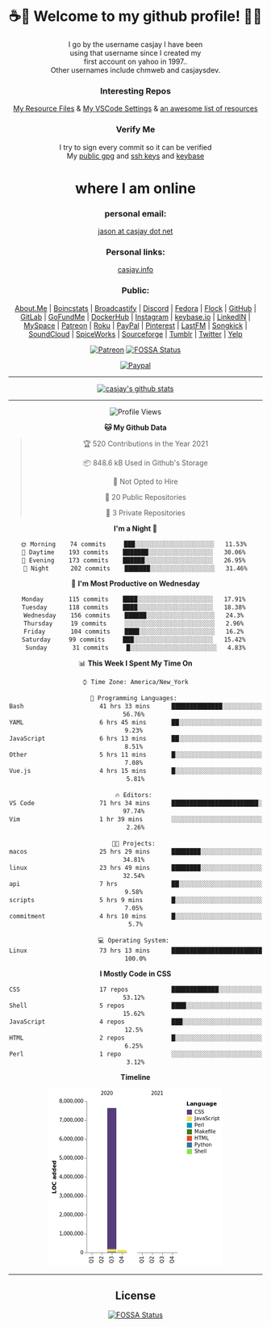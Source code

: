 <div align="center">  
  
# <strong> ☕👋 Welcome to my github profile! 👋🚀 </strong>  
  
I go by the username casjay I have been  
using that username since I created my  
first account on yahoo in 1997..  
Other usernames include chmweb and casjaysdev.  
  
### <strong> Interesting Repos </strong>  
[My Resource Files](https://github.com/casjay/resources) & 
[My VSCode Settings](https://github.com/casjay/vs-code) & 
[an awesome list of resources](https://github.com/casjay/awesome)
  
### <strong> Verify Me </strong>
I try to sign every commit so it can be verified  
My [public gpg](https://github.com/casjay/public/raw/master/jason.asc) and 
[ssh keys](https://github.com/casjay/public/raw/master/ssh_id.pub) and 
[keybase](https://keybase.io/casjay)  
  
# <strong> where I am online </strong>  
  
### <strong> personal email: </strong>  
[jason at casjay dot net](mailto:jason@casjay.net)  

### <strong> Personal links: </strong>  
[casjay.info](http://casjay.info)  
  
### <strong> Public: </strong>  
[About.Me](https://about.me/casjay) | 
[Boincstats](https://boincstats.com/en/page/profile/user/34665/) | 
[Broadcastify](http://www.radioreference.com/apps/user/?uid=184850) | 
[Discord](https://discord.gg/z2wS84v) | 
[Fedora](https://copr.fedorainfracloud.org/coprs/casjay) | 
[Flock](http://casjay.flock.com) | 
[GitHub](http://github.com/casjay) | 
[GitLab](http://gitlab.com/casjay) | 
[GoFundMe](https://www.gofundme.com/casjay) | 
[DockerHub](https://hub.docker.com/r/casjay/) | 
[Instagram](https://www.instagram.com/casjay/) | 
[keybase.io](http://keybase.io/casjay) | 
[LinkedIN](http://linkedin.com/in/casjay) | 
[MySpace](https://myspace.com/casjay) | 
[Patreon](https://www.patreon.com/casjay) | 
[Roku](https://my.roku.com/add/casjaysdev) | 
[PayPal](https://paypal.me/casjaysdev) | 
[Pinterest](https://www.pinterest.com/casjaysdev) | 
[LastFM](https://www.last.fm/user/Casjay) | 
[Songkick](https://www.songkick.com/users/casjay) | 
[SoundCloud](https://soundcloud.com/casjay) | 
[SpiceWorks](https://community.spiceworks.com/people/casjay) | 
[Sourceforge](https://sourceforge.net/u/chmweb/profile/) | 
[Tumblr](https://casjay.tumblr.com) | 
[Twitter](https://twitter.com/casjay) | 
[Yelp](https://www.yelp.com/user_details?userid=vSxaZZdqte5WhkOlsPqReQ)  
  
[![Patreon](https://img.shields.io/badge/patreon-donate-orange.svg)](https://www.patreon.com/casjay) [![FOSSA Status](https://app.fossa.com/api/projects/git%2Bgithub.com%2Fcasjay%2Fcasjay.svg?type=shield)](https://app.fossa.com/projects/git%2Bgithub.com%2Fcasjay%2Fcasjay?ref=badge_shield)

[![Paypal](https://img.shields.io/badge/Donate-PayPal-green.svg)](https://www.paypal.me/casjaysdev)  
  
---
[![casjay's github stats](https://gh-readme-stats.casjay.now.sh/api/?theme=dracula&username=casjay&show_icons=true)](https://github.com/casjay)  
  
---
<!--START_SECTION:waka-->
![Profile Views](http://img.shields.io/badge/Profile%20Views-58-blue)

**🐱 My Github Data** 

> 🏆 520 Contributions in the Year 2021
 > 
> 📦 848.6 kB Used in Github's Storage 
 > 
> 🚫 Not Opted to Hire
 > 
> 📜 20 Public Repositories 
 > 
> 🔑 3 Private Repositories  
 > 
**I'm a Night 🦉** 

```text
🌞 Morning    74 commits     ███░░░░░░░░░░░░░░░░░░░░░░   11.53% 
🌆 Daytime    193 commits    ███████░░░░░░░░░░░░░░░░░░   30.06% 
🌃 Evening    173 commits    ██████░░░░░░░░░░░░░░░░░░░   26.95% 
🌙 Night      202 commits    ███████░░░░░░░░░░░░░░░░░░   31.46%

```
📅 **I'm Most Productive on Wednesday** 

```text
Monday       115 commits    ████░░░░░░░░░░░░░░░░░░░░░   17.91% 
Tuesday      118 commits    ████░░░░░░░░░░░░░░░░░░░░░   18.38% 
Wednesday    156 commits    ██████░░░░░░░░░░░░░░░░░░░   24.3% 
Thursday     19 commits     ░░░░░░░░░░░░░░░░░░░░░░░░░   2.96% 
Friday       104 commits    ████░░░░░░░░░░░░░░░░░░░░░   16.2% 
Saturday     99 commits     ███░░░░░░░░░░░░░░░░░░░░░░   15.42% 
Sunday       31 commits     █░░░░░░░░░░░░░░░░░░░░░░░░   4.83%

```


📊 **This Week I Spent My Time On** 

```text
⌚︎ Time Zone: America/New_York

💬 Programming Languages: 
Bash                     41 hrs 33 mins      ██████████████░░░░░░░░░░░   56.76% 
YAML                     6 hrs 45 mins       ██░░░░░░░░░░░░░░░░░░░░░░░   9.23% 
JavaScript               6 hrs 13 mins       ██░░░░░░░░░░░░░░░░░░░░░░░   8.51% 
Other                    5 hrs 11 mins       █░░░░░░░░░░░░░░░░░░░░░░░░   7.08% 
Vue.js                   4 hrs 15 mins       █░░░░░░░░░░░░░░░░░░░░░░░░   5.81%

🔥 Editors: 
VS Code                  71 hrs 34 mins      ████████████████████████░   97.74% 
Vim                      1 hr 39 mins        ░░░░░░░░░░░░░░░░░░░░░░░░░   2.26%

🐱‍💻 Projects: 
macos                    25 hrs 29 mins      ████████░░░░░░░░░░░░░░░░░   34.81% 
linux                    23 hrs 49 mins      ████████░░░░░░░░░░░░░░░░░   32.54% 
api                      7 hrs               ██░░░░░░░░░░░░░░░░░░░░░░░   9.58% 
scripts                  5 hrs 9 mins        █░░░░░░░░░░░░░░░░░░░░░░░░   7.05% 
commitment               4 hrs 10 mins       █░░░░░░░░░░░░░░░░░░░░░░░░   5.7%

💻 Operating System: 
Linux                    73 hrs 13 mins      █████████████████████████   100.0%

```

**I Mostly Code in CSS** 

```text
CSS                      17 repos            █████████████░░░░░░░░░░░░   53.12% 
Shell                    5 repos             ████░░░░░░░░░░░░░░░░░░░░░   15.62% 
JavaScript               4 repos             ███░░░░░░░░░░░░░░░░░░░░░░   12.5% 
HTML                     2 repos             █░░░░░░░░░░░░░░░░░░░░░░░░   6.25% 
Perl                     1 repo              ░░░░░░░░░░░░░░░░░░░░░░░░░   3.12%

```


**Timeline**

![Chart not found](https://raw.githubusercontent.com/casjay/casjay/master/charts/bar_graph.png) 


<!--END_SECTION:waka-->
  
---

## License
[![FOSSA Status](https://app.fossa.com/api/projects/git%2Bgithub.com%2Fcasjay%2Fcasjay.svg?type=large)](https://app.fossa.com/projects/git%2Bgithub.com%2Fcasjay%2Fcasjay?ref=badge_large)

</div>  
